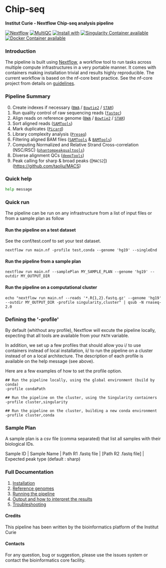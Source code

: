 # Chip-seq

**Institut Curie - Nextflow Chip-seq analysis pipeline**

[![Nextflow](https://img.shields.io/badge/nextflow-%E2%89%A50.32.0-brightgreen.svg)](https://www.nextflow.io/)
[![MultiQC](https://img.shields.io/badge/MultiQC-1.6-blue.svg)](https://multiqc.info/)
[![Install with](https://anaconda.org/anaconda/conda-build/badges/installer/conda.svg)](https://conda.anaconda.org/anaconda)
[![Singularity Container available](https://img.shields.io/badge/singularity-available-7E4C74.svg)](https://singularity.lbl.gov/)
[![Docker Container available](https://img.shields.io/badge/docker-available-003399.svg)](https://www.docker.com/)

### Introduction

The pipeline is built using [Nextflow](https://www.nextflow.io), a workflow tool to run tasks across multiple compute infrastructures in a very portable manner. 
It comes with containers making installation trivial and results highly reproducible.
The current workflow is based on the nf-core best practice. See the nf-core project from details on [guidelines](https://nf-co.re/).


### Pipeline Summary

0. Create indexes if necessary ([`BWA`](http://bio-bwa.sourceforge.net/) / [`Bowtie2`](http://bowtie-bio.sourceforge.net/bowtie2/index.shtml) / [`STAR`](https://github.com/alexdobin/STAR))
1. Run quality control of raw sequencing reads ([`fastqc`](https://www.bioinformatics.babraham.ac.uk/projects/fastqc/))
2. Align reads on reference genome ([`BWA`](http://bio-bwa.sourceforge.net/) / [`Bowtie2`](http://bowtie-bio.sourceforge.net/bowtie2/index.shtml) / [`STAR`](https://github.com/alexdobin/STAR))
3. Sort aligned reads ([`SAMTools`](http://www.htslib.org/))
4. Mark duplicates ([`Picard`](https://broadinstitute.github.io/picard/))
5. Library complexity analysis ([`Preseq`](http://smithlabresearch.org/software/preseq/))
6. Filtering aligned BAM files ([`SAMTools`](http://www.htslib.org/) & [`BAMTools`](https://github.com/pezmaster31/bamtools))
7. Computing Normalized and Relative Strand Cross-correlation (NSC/RSC) ([`phantompeakqualtools`](https://github.com/kundajelab/phantompeakqualtools))
8. Diverse alignment QCs ([`deepTools`](https://deeptools.readthedocs.io/en/develop/index.html))
9. Peak calling for sharp & broad peaks ([`MACS2`])(https://github.com/taoliu/MACS)

### Quick help

```bash
help message
```


### Quick run

The pipeline can be run on any infrastructure from a list of input files or from a sample plan as follow

#### Run the pipeline on a test dataset
See the conf/test.conf to set your test dataset.

```
nextflow run main.nf -profile test,conda --genome 'hg19' --singleEnd

```

#### Run the pipeline from a sample plan

```
nextflow run main.nf --samplePlan MY_SAMPLE_PLAN --genome 'hg19' --outdir MY_OUTPUT_DIR

```

#### Run the pipeline on a computational cluster

```
echo "nextflow run main.nf --reads '*.R{1,2}.fastq.gz' --genome 'hg19' --outdir MY_OUTPUT_DIR -profile singularity,cluster" | qsub -N rnaseq-2.0

```

### Defining the '-profile'

By default (whithout any profile), Nextflow will excute the pipeline locally, expecting that all tools are available from your `PATH` variable.

In addition, we set up a few profiles that should allow you i/ to use containers instead of local installation, ii/ to run the pipeline on a cluster instead of on a local architecture.
The description of each profile is available on the help message (see above).

Here are a few examples of how to set the profile option.

```
## Run the pipeline locally, using the global environment (build by conda)
-profile condaPath

## Run the pipeline on the cluster, using the Singularity containers
-profile cluster,singularity

## Run the pipeline on the cluster, building a new conda environment
-profile cluster,conda

```

### Sample Plan

A sample plan is a csv file (comma separated) that list all samples with their biological IDs.


Sample ID | Sample Name | Path R1 .fastq file | [Path R2 .fastq file] | Expected peak type (default : sharp)

### Full Documentation

1. [Installation](docs/installation.md)
2. [Reference genomes](docs/reference_genomes.md)
3. [Running the pipeline](docs/usage.md)
4. [Output and how to interpret the results](docs/output.md)
5. [Troubleshooting](docs/troubleshooting.md)

#### Credits

<!-- Add developer names -->
This pipeline has been written by the bioinformatics platform of the Institut Curie 

#### Contacts

For any question, bug or suggestion, please use the issues system or contact the bioinformatics core facility.

